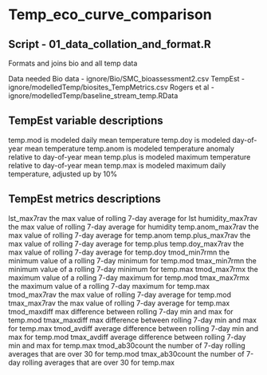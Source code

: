 # Temp_eco_curve_comparison


## Script - 01_data_collation_and_format.R

Formats and joins bio and all temp data

Data needed 
Bio data - ignore/Bio/SMC_bioassessment2.csv 
TempEst - ignore/modelledTemp/biosites_TempMetrics.csv
Rogers et al - ignore/modelledTemp/baseline_stream_temp.RData

## TempEst variable descriptions

temp.mod is modeled daily mean temperature
temp.doy is modeled day-of-year mean temperature
temp.anom is modeled temperature anomaly relative to day-of-year mean
temp.plus is modeled maximum temperature relative to day-of-year mean
temp.max is modeled maximum daily temperature, adjusted up by 10%

## TempEst metrics descriptions

lst_max7rav	      the max value of rolling 7-day average for lst
humidity_max7rav	the max value of rolling 7-day average for humidity
temp.anom_max7rav	the max value of rolling 7-day average for temp.anom
temp.plus_max7rav	the max value of rolling 7-day average for temp.plus
temp.doy_max7rav	the max value of rolling 7-day average for temp.doy
tmod_min7rmn	    the minimum value of a rolling 7-day minimum for temp.mod
tmax_min7rmn	    the minimum value of a rolling 7-day minimum for temp.max
tmod_max7rmx	    the maximum value of a rolling 7-day maximum for temp.mod
tmax_max7rmx	    the maximum value of a rolling 7-day maximum for temp.max
tmod_max7rav	    the max value of rolling 7-day average for temp.mod
tmax_max7rav	    the max value of rolling 7-day average for temp.max
tmod_maxdiff	    max difference between rolling 7-day min and max for temp.mod
tmax_maxdiff	    max difference between rolling 7-day min and max for temp.max
tmod_avdiff	      average difference between rolling 7-day min and max for temp.mod
tmax_avdiff	      average difference between rolling 7-day min and max for temp.max
tmod_ab30count	  the number of 7-day rolling averages that are over 30 for temp.mod
tmax_ab30count	  the number of 7-day rolling averages that are over 30 for temp.max